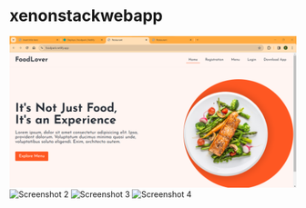 # xenonstackwebapp

![Screenshot 1](https://github.com/mahajan254/xenonstackwebapp/blob/main/Screenshot_20240104_074251.png)
![Screenshot 2]([URL_TO_](https://github.com/mahajan254/xenonstackwebapp/blob/main/)Screenshot_20240104_074309.png)
![Screenshot 3](URL_TO_Screenshot_20240104_074332.png)
![Screenshot 4](URL_TO_Screenshot_20240104_074355.png)
